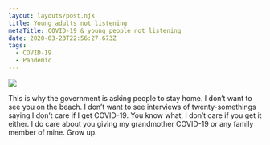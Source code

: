 ```yaml
---
layout: layouts/post.njk
title: Young adults not listening
metaTitle: COVID-19 & young people not listening
date: 2020-03-23T22:56:27.673Z
tags:
  - COVID-19
  - Pandemic
---
```

![](images/covid19.jpg)



This is why the government is asking people to stay home. I don’t want to see you on the beach. I don’t want to see interviews of twenty-somethings saying I don’t care if I get COVID-19. You know what, I don’t care if you get it either. I do care about you giving my grandmother COVID-19 or any family member of mine. Grow up.